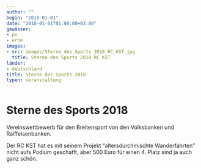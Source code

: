 ```yaml
---
author: ""
begin: "2018-01-01"
date: "2018-01-01T01:00:00+02:00"
gewässer:
- po
- erne
images:
- src: images/Sterne_des_Sports_2018_RC_KST.jpg
  title: Sterne des Sports 2018 RC KST
länder:
- deutschland
title: Sterne des Sports 2018
typen: veranstaltung
---
```




# Sterne des Sports 2018


Vereinswettbewerb für den Breitensport von den Volksbanken und Raiffeisenbanken.

Der RC KST hat es mit seinem Projekt “altersdurchmischte Wanderfahrten” nicht aufs Podium geschafft, aber 500 Euro für einen 4. Platz sind ja auch ganz schön.
